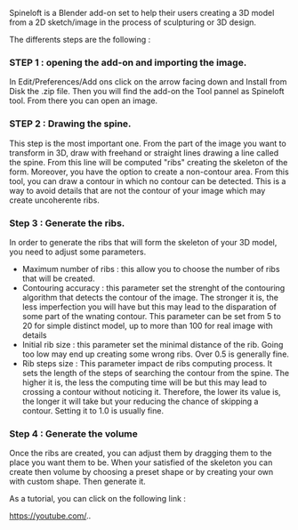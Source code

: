 Spineloft is a Blender add-on set to help their users creating a 3D model from a 2D sketch/image in the process of sculpturing or 3D design. 

The differents steps are the following : 

### STEP 1 : opening the add-on and importing the image. 

In Edit/Preferences/Add ons click on the arrow facing down and Install from Disk the .zip file. 
Then you will find the add-on the Tool pannel as Spineloft tool.
From there you can open an image.

### STEP 2 : Drawing the spine.

This step is the most important one. From the part of the image you want to transform in 3D, draw with freehand or straight lines drawing a line called the spine. From this line will be computed "ribs" creating the skeleton of the form. 
Moreover, you have the option to create a non-contour area. From this tool, you can draw a contour in which no contour can be detected. This is a way to avoid details that are not the contour of your image which may create uncoherente ribs. 

### Step 3 : Generate the ribs.

In order to generate the ribs that will form the skeleton of your 3D model, you need to adjust some parameters. 
- Maximum number of ribs : this allow you to choose the number of ribs that will be created. 
- Contouring accuracy : this parameter set the strenght of the contouring algorithm that detects the contour of the image. The stronger it is, the less imperfection you will have but this may lead to the disparation of some part of the wnating contour. This parameter can be set from 5 to 20 for simple distinct model, up to more than 100 for real image with details 
- Initial rib size : this parameter set the minimal distance of the rib. Going too low may end up creating some wrong ribs. Over 0.5 is generally fine. 
- Rib steps size : This parameter impact de ribs computing process. It sets the length of the steps of searching the contour from the spine. The higher it is, the less the computing time will be but this may lead to crossing a contour without noticing it. Therefore, the lower its value is, the longer it will take but your reducing the chance of skipping a contour. Setting it to 1.0 is usually fine.

### Step 4 : Generate the volume 

Once the ribs are created, you can adjust them by dragging them to the place you want them to be. When your satisfied of the skeleton you can create then volume by choosing a preset shape or by creating your own with custom shape. Then generate it. 

As a tutorial, you can click on the following link : 

https://youtube.com/..

